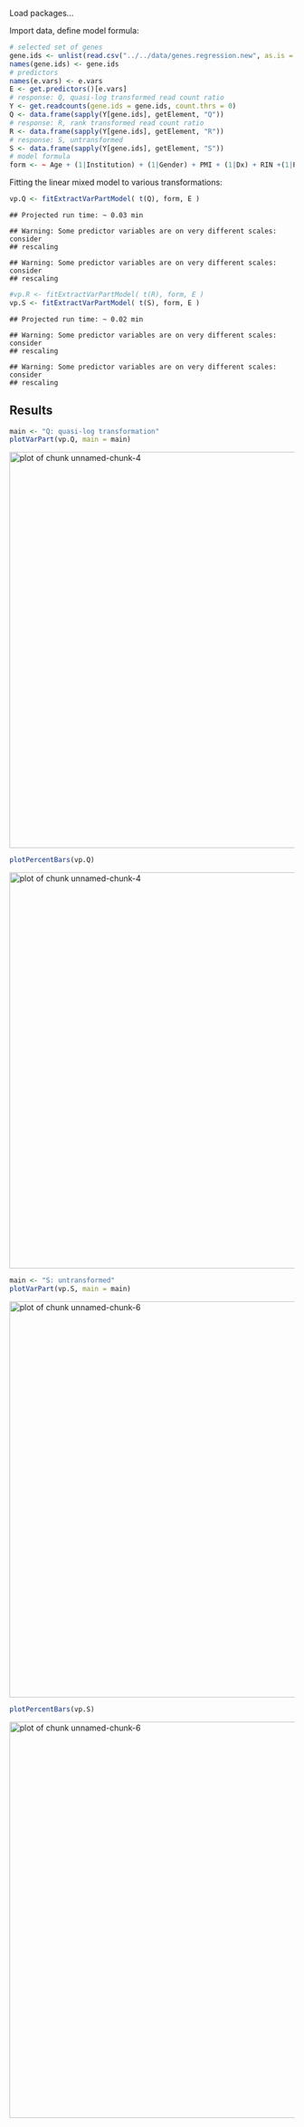 Load packages...



Import data, define model formula:


```r
# selected set of genes
gene.ids <- unlist(read.csv("../../data/genes.regression.new", as.is = TRUE))
names(gene.ids) <- gene.ids
# predictors
names(e.vars) <- e.vars
E <- get.predictors()[e.vars]
# response: Q, quasi-log transformed read count ratio
Y <- get.readcounts(gene.ids = gene.ids, count.thrs = 0)
Q <- data.frame(sapply(Y[gene.ids], getElement, "Q"))
# response: R, rank transformed read count ratio
R <- data.frame(sapply(Y[gene.ids], getElement, "R"))
# response: S, untransformed
S <- data.frame(sapply(Y[gene.ids], getElement, "S"))
# model formula
form <- ~ Age + (1|Institution) + (1|Gender) + PMI + (1|Dx) + RIN +(1|RNA_batch) + Ancestry.1 + Ancestry.2 + Ancestry.3 + Ancestry.4 + Ancestry.5
```

Fitting the linear mixed model to various transformations:


```r
vp.Q <- fitExtractVarPartModel( t(Q), form, E )
```

```
## Projected run time: ~ 0.03 min
```

```
## Warning: Some predictor variables are on very different scales: consider
## rescaling

## Warning: Some predictor variables are on very different scales: consider
## rescaling
```

```r
#vp.R <- fitExtractVarPartModel( t(R), form, E )
vp.S <- fitExtractVarPartModel( t(S), form, E )
```

```
## Projected run time: ~ 0.02 min
```

```
## Warning: Some predictor variables are on very different scales: consider
## rescaling

## Warning: Some predictor variables are on very different scales: consider
## rescaling
```

## Results


```r
main <- "Q: quasi-log transformation"
plotVarPart(vp.Q, main = main)
```

<img src="figure/unnamed-chunk-4-1.png" title="plot of chunk unnamed-chunk-4" alt="plot of chunk unnamed-chunk-4" width="700px" />

```r
plotPercentBars(vp.Q)
```

<img src="figure/unnamed-chunk-4-2.png" title="plot of chunk unnamed-chunk-4" alt="plot of chunk unnamed-chunk-4" width="700px" />




```r
main <- "S: untransformed"
plotVarPart(vp.S, main = main)
```

<img src="figure/unnamed-chunk-6-1.png" title="plot of chunk unnamed-chunk-6" alt="plot of chunk unnamed-chunk-6" width="700px" />

```r
plotPercentBars(vp.S)
```

<img src="figure/unnamed-chunk-6-2.png" title="plot of chunk unnamed-chunk-6" alt="plot of chunk unnamed-chunk-6" width="700px" />
